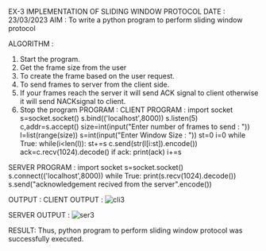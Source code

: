 EX-3 IMPLEMENTATION OF SLIDING WINDOW PROTOCOL
DATE : 23/03/2023
AIM :
To write a python program to perform sliding window protocol

ALGORITHM :
1. Start the program.
2. Get the frame size from the user
3. To create the frame based on the user request.
4. To send frames to server from the client side.
5. If your frames reach the server it will send ACK signal to client otherwise it
will send NACKsignal to client.
6. Stop the program
PROGRAM :
CLIENT PROGRAM :
import socket
s=socket.socket()
s.bind(('localhost',8000))
s.listen(5)
c,addr=s.accept()
size=int(input("Enter number of frames to send : "))
l=list(range(size))
s=int(input("Enter Window Size : "))
st=0
i=0
while True:
 while(i<len(l)):
 st+=s
 c.send(str(l[i:st]).encode())
 ack=c.recv(1024).decode()
 if ack:
 print(ack)
 i+=s

SERVER PROGRAM :
import socket
s=socket.socket()
s.connect(('localhost',8000))
while True:
 print(s.recv(1024).decode())
 s.send("acknowledgement recived from the server".encode())

OUTPUT :
CLIENT OUTPUT :
![cli3](https://github.com/Praveenanagaraji22/EX-3/assets/119393514/45acfa59-b829-4e3a-868d-1137cb169f9f)


SERVER OUTPUT :
![ser3](https://github.com/Praveenanagaraji22/EX-3/assets/119393514/2481c487-a05f-4da4-97c2-064ccc64b18c)


RESULT:
Thus, python program to perform sliding window protocol was successfully executed.
